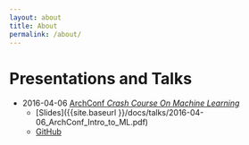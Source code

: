 ```yaml
---
layout: about
title: About
permalink: /about/
---
```


# Presentations and Talks

* 2016-04-06 [ArchConf _Crash Course On Machine Learning_](https://archconf.com/conference/speaker/dillon_gardner)
    * [Slides]({{site.baseurl }}/docs/talks/2016-04-06_ArchConf_Intro_to_ML.pdf)
    * [GitHub](https://github.com/dillongardner/ArchConfRML)
